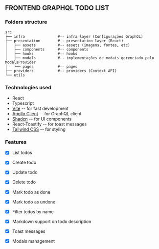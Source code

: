## FRONTEND GRAPHQL TODO LIST

### Folders structure

```
src
├── infra               #-- infra layer (Configurações GraphQL)
├── presentation        #-- presentation layer (React)
│   ├── assets          #-- assets (imagens, fontes, etc)
│   ├── components      #-- components
│   ├── hooks           #-- hooks
│   ├── modals          #-- implementações de modais gerenciado pelo ModalsProvider
│   └── pages           #-- pages
├── providers           #-- providers (Context API)
└── utils
```

### Technologies used

- React
- Typescript
- [Vite](https://vitejs.dev/) -- for fast development
- [Apollo Client](https://www.apollographql.com/) -- for GraphQL client
- [Shadcn](https://ui.shadcn.com/) -- for UI components
- React-Toastify -- for toast messages
- [Tailwind CSS](https://tailwindcss.com/) -- for styling

### Features

- [x] List todos
- [x] Create todo
- [x] Update todo
- [x] Delete todo
- [x] Mark todo as done
- [x] Mark todo as undone
- [x] Filter todos by name
- [x] Markdown support on todo description
- [x] Toast messages
- [x] Modals management


